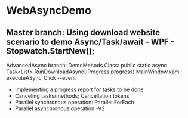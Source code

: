 # WebAsyncDemo
Master branch:
Using download website scenario to demo Async/Task/await - WPF - Stopwatch.StartNew();
---------------------------------------------------------------------------------------
AdvancedAsync branch:
DemoMehods Class: public static async Task<List<WebsiteDataModel>> RunDownloadAsync(IProgress<ProgressReportModel> progress)
MainWindow.xaml: executeASync_Click --event

 - Implementing a progress report for tasks to be done 
 - Canceling tasks/methods; Cancellation tokens
 - Parallel synchronous operation: Parallel.ForEach
 - Parallel asynchronous operation   -V2
